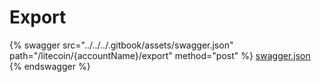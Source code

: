# Export

{% swagger src="../../../.gitbook/assets/swagger.json" path="/litecoin/{accountName}/export" method="post" %}
[swagger.json](../../../.gitbook/assets/swagger.json)
{% endswagger %}
